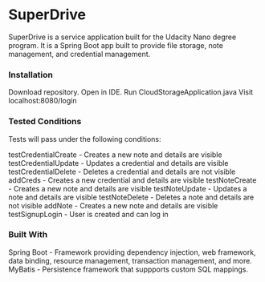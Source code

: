 # SuperDrive

SuperDrive is a service application built for the Udacity Nano degree program. It is a Spring Boot app built to provide file storage, note management, and credential management.

### Installation
Download repository.
Open in IDE.
Run CloudStorageApplication.java
Visit localhost:8080/login

### Tested Conditions
Tests will pass under the following conditions:

testCredentialCreate - Creates a new note and details are visible
testCredentialUpdate - Updates a credential and details are visible
testCredentialDelete - Deletes a credential and details are not visible
addCreds - Creates a new credential and details are visible
testNoteCreate - Creates a new note and details are visible
testNoteUpdate - Updates a note and details are visible
testNoteDelete - Deletes a note and details are not visible
addNote - Creates a new note and details are visible
testSignupLogin - User is created and can log in


### Built With
Spring Boot - Framework providing dependency injection, web framework, data binding, resource management, transaction management, and more.
MyBatis - Persistence framework that suppports custom SQL mappings.

